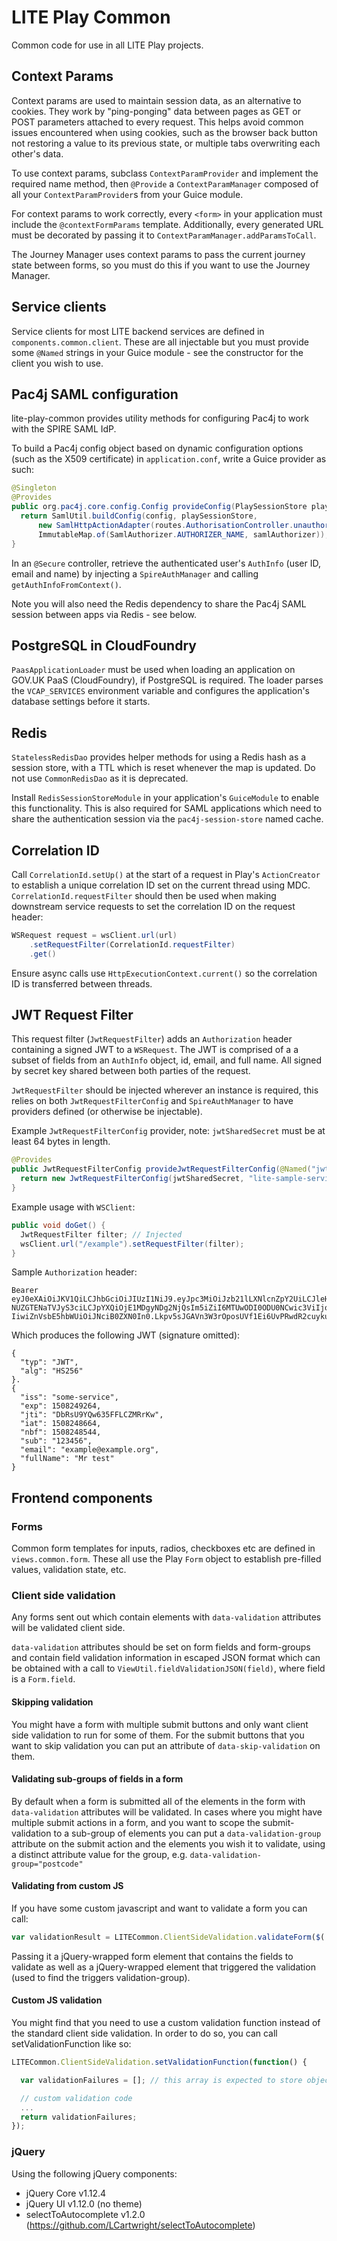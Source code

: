# LITE Play Common

Common code for use in all LITE Play projects.

## Context Params

Context params are used to maintain session data, as an alternative to cookies. They work by "ping-ponging" data
between pages as GET or POST parameters attached to every request. This helps avoid common issues encountered when using
cookies, such as the browser back button not restoring a value to its previous state, or multiple tabs overwriting each
other's data.

To use context params, subclass `ContextParamProvider` and implement the required name method, then `@Provide` a
`ContextParamManager` composed of all your `ContextParamProvider`s from your Guice module.

For context params to work correctly, every `<form>` in your application must include the `@contextFormParams` template.
Additionally, every generated URL must be decorated by passing it to `ContextParamManager.addParamsToCall`.

The Journey Manager uses context params to pass the current journey state between forms, so you must do this if you want
to use the Journey Manager.

## Service clients

Service clients for most LITE backend services are defined in `components.common.client`. These are all injectable but you
must provide some `@Named` strings in your Guice module - see the constructor for the client you wish to use.

## Pac4j SAML configuration

lite-play-common provides utility methods for configuring Pac4j to work with the SPIRE SAML IdP.

To build a Pac4j config object based on dynamic configuration options (such as the X509 certificate) in `application.conf`,
write a Guice provider as such:

```java
@Singleton
@Provides
public org.pac4j.core.config.Config provideConfig(PlaySessionStore playSessionStore, SamlAuthorizer samlAuthorizer) {
  return SamlUtil.buildConfig(config, playSessionStore,
      new SamlHttpActionAdapter(routes.AuthorisationController.unauthorised()),
      ImmutableMap.of(SamlAuthorizer.AUTHORIZER_NAME, samlAuthorizer));
}
```

In an `@Secure` controller, retrieve the authenticated user's `AuthInfo` (user ID, email and name) by injecting a
`SpireAuthManager` and calling `getAuthInfoFromContext()`.

Note you will also need the Redis dependency to share the Pac4j SAML session between apps via Redis - see below.

## PostgreSQL in CloudFoundry

`PaasApplicationLoader` must be used when loading an application on GOV.UK PaaS (CloudFoundry), if PostgreSQL is required.
The loader parses the `VCAP_SERVICES` environment variable and configures the application's database settings before it starts.

## Redis

`StatelessRedisDao` provides helper methods for using a Redis hash as a session store, with a TTL which is reset whenever
the map is updated. Do not use `CommonRedisDao` as it is deprecated.

Install `RedisSessionStoreModule` in your application's `GuiceModule` to enable this functionality. This is also required
for SAML applications which need to share the authentication session via the `pac4j-session-store` named cache.

## Correlation ID

Call `CorrelationId.setUp()` at the start of a request in Play's `ActionCreator` to establish a unique correlation ID
set on the current thread using MDC. `CorrelationId.requestFilter` should then be used when making downstream
service requests to set the correlation ID on the request header:

```java
WSRequest request = wsClient.url(url)
    .setRequestFilter(CorrelationId.requestFilter)
    .get()
```

Ensure async calls use `HttpExecutionContext.current()` so the correlation ID is transferred between threads.

## JWT Request Filter

This request filter (`JwtRequestFilter`) adds an `Authorization` header containing a signed JWT to a `WSRequest`. The JWT
is comprised of a a subset of fields from an `AuthInfo` object, id, email, and full name. All signed by secret key shared
between both parties of the request.

`JwtRequestFilter` should be injected wherever an instance is required, this relies on both `JwtRequestFilterConfig` and
`SpireAuthManager` to have providers defined (or otherwise be injectable).

Example `JwtRequestFilterConfig` provider, note: `jwtSharedSecret` must be at least 64 bytes in length.
```java
@Provides
public JwtRequestFilterConfig provideJwtRequestFilterConfig(@Named("jwtSharedSecret") String jwtSharedSecret) {
  return new JwtRequestFilterConfig(jwtSharedSecret, "lite-sample-service");
}
```

Example usage with `WSClient`:
```java
public void doGet() {
  JwtRequestFilter filter; // Injected
  wsClient.url("/example").setRequestFilter(filter);
}
```

Sample `Authorization` header:
```
Bearer eyJ0eXAiOiJKV1QiLCJhbGciOiJIUzI1NiJ9.eyJpc3MiOiJzb21lLXNlcnZpY2UiLCJleHAiOjE1MDgyNDkyNjQsImp0aSI6IkRiUnNVOVlRdzYz
NUZGTENaTVJyS3ciLCJpYXQiOjE1MDgyNDg2NjQsIm5iZiI6MTUwODI0ODU0NCwic3ViIjoiMTIzNDU2IiwiZW1haWwiOiJleGFtcGxlQGV4YW1wbGUub3Jn
IiwiZnVsbE5hbWUiOiJNciB0ZXN0In0.Lkpv5sJGAVn3W3rOposUVf1Ei6UvPRwdR2cuykuiAnE
```

Which produces the following JWT (signature omitted):
```
{
  "typ": "JWT",
  "alg": "HS256"
}.
{
  "iss": "some-service",
  "exp": 1508249264,
  "jti": "DbRsU9YQw635FFLCZMRrKw",
  "iat": 1508248664,
  "nbf": 1508248544,
  "sub": "123456",
  "email": "example@example.org",
  "fullName": "Mr test"
}
```

## Frontend components

### Forms

Common form templates for inputs, radios, checkboxes etc are defined in `views.common.form`. These all use the Play `Form`
object to establish pre-filled values, validation state, etc.

### Client side validation

Any forms sent out which contain elements with `data-validation` attributes will be validated client side.

`data-validation` attributes should be set on form fields and form-groups and contain field validation information in
escaped JSON format which can be obtained with a call to `ViewUtil.fieldValidationJSON(field)`, where field is a
`Form.field`.

#### Skipping validation

You might have a form with multiple submit buttons and only want client side validation to run for some of them. For the
submit buttons that you want to skip validation you can put an attribute of `data-skip-validation` on them.

#### Validating sub-groups of fields in a form

By default when a form is submitted all of the elements in the form with `data-validation` attributes will be validated.
In cases where you might have multiple submit actions in a form, and you want to scope the submit-validation to a
sub-group of elements you can put a `data-validation-group` attribute on the submit action and the elements you wish it
to validate, using a distinct attribute value for the group, e.g. `data-validation-group="postcode"`

#### Validating from custom JS

If you have some custom javascript and want to validate a form you can call:

```javascript
var validationResult = LITECommon.ClientSideValidation.validateForm($('#form'), $('#triggeringelement'));
```

Passing it a jQuery-wrapped form element that contains the fields to validate as well as a jQuery-wrapped element that
triggered the validation (used to find the triggers validation-group).

#### Custom JS validation
You might find that you need to use a custom validation function instead of the standard client side validation. In order to
do so, you can call setValidationFunction like so:

```javascript
LITECommon.ClientSideValidation.setValidationFunction(function() {

  var validationFailures = []; // this array is expected to store objects of the following structure - {field: $('#xyz'), message: 'message'}.  

  // custom validation code
  ...
  return validationFailures;
});  
```

### jQuery

Using the following jQuery components:
* jQuery Core v1.12.4
* jQuery UI v1.12.0 (no theme)
* selectToAutocomplete v1.2.0 (https://github.com/LCartwright/selectToAutocomplete)
